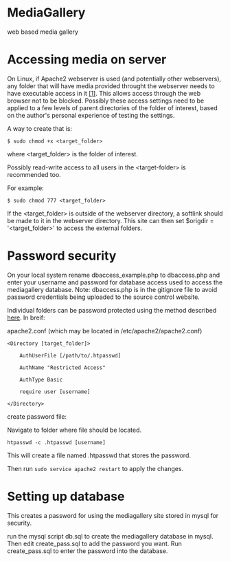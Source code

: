 # MediaGallery
web based media gallery

# Accessing media on server
On Linux, if Apache2 webserver is used (and potentially other webservers), any folder that will have media provided throught the webserver needs to have executable access in it [[1]](https://askubuntu.com/questions/688538/how-to-allow-apache-to-access-another-directory-ouside-html-www). This allows access through the web browser not to be blocked. Possibly these access settings need to be applied to a few levels of parent directories of the folder of interest, based on the author's personal experience of testing the settings.

A way to create that is:

`$ sudo chmod +x <target_folder>`

where \<target_folder\> is the folder of interest.

Possibly read-write access to all users in the \<target-folder\> is recommended too.

For example:

`$ sudo chmod 777 <target_folder>`

If the \<target_folder\> is outside of the webserver directory, a softlink should be made to it in the webserver directory. This site can then set $origdir = '\<target_folder\>' to access the external folders.

# Password security
On your local system rename dbaccess_example.php to dbaccess.php and enter your username and password for database access used to access the mediagallery database. Note: dbaccess.php is in the gitignore file to avoid password credentials being uploaded to the source control website.

Individual folders can be password protected using the method described [here](https://electrictoolbox.com/apache-password-protect-directory/). In breif:

apache2.conf (which may be located in /etc/apache2/apache2.conf)

`<Directory [target_folder]>`

`    AuthUserFile [/path/to/.htpasswd]`

`    AuthName "Restricted Access"`

`    AuthType Basic`

`    require user [username]`

`</Directory>`

create password file:

Navigate to folder where file should be located. 

`htpasswd -c .htpasswd [username]`

This will create a file named .htpasswd that stores the password.

Then run `sudo service apache2 restart` to apply the changes.

# Setting up database

This creates a password for using the mediagallery site stored in mysql for security.

run the mysql script db.sql to create the mediagallery database in mysql.
Then edit create_pass.sql to add the password you want.
Run create_pass.sql to enter the password into the database.